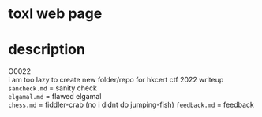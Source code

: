 toxl web page
===
# description
O0022  
i am too lazy to create new folder/repo for hkcert ctf 2022 writeup  
`sancheck.md` = sanity check  
`elgamal.md` = flawed elgamal  
`chess.md` = fiddler-crab (no i didnt do jumping-fish)
`feedback.md` = feedback
